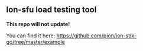 ## Ion-sfu load testing tool
**This repo will not update!**

You can find it here:
https://github.com/pion/ion-sdk-go/tree/master/example



